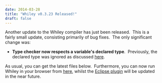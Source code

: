 ```yaml
---
date: 2014-03-28
title: "Whiley v0.3.23 Released!"
draft: false
---
```


Another update to the Whiley compiler has just been released.  This is a fairly small update, consisting primarily of bug fixes.  The only significant change was:
   * **Type checker now respects a variable's declared type**.  Previously, the declared type was ignored as discussed [here](http://whiley.org/2014/02/15/whiley-0-3-22-released/).


As usual, you can get the latest files below.  Furthermore, you can now run Whiley in your browser from [here](http://whiley.org/play/), whilst the [Eclipse plugin](https://github.com/Whiley/wyclipse) will be updated in the near future.
